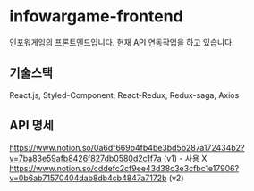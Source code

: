 # infowargame-frontend
인포워게임의 프론트엔드입니다. 현재 API 연동작업을 하고 있습니다.
## 기술스택
React.js, Styled-Component, React-Redux, Redux-saga, Axios
## API 명세
https://www.notion.so/0a6df669b4fb4be3bd5b287a172434b2?v=7ba83e59afb8426f827db0580d2c1f7a (v1) - 사용 X
https://www.notion.so/cddefc2cf9ee43d38c3e3cfbc1e17906?v=0b6ab71570404dab8db4cb4847a7172b (v2)
